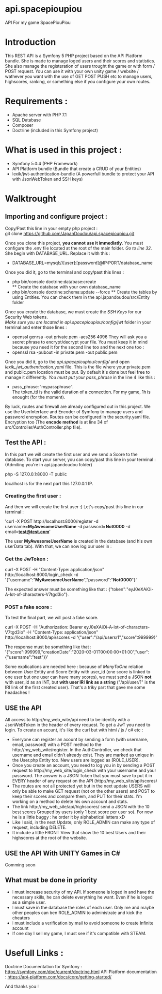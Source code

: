 # api.spacepioupiou
API For my game SpacePiouPiou

# Introduction

This REST API is a Symfony 5 PHP project based on the API Platform bundle. She is made to manage loged users and their scores and statistics.
She also manage the registeration of users trought the game or with form / POST request.
You can use it with your own unity game / website / wathever you want with the use of GET POST PUSH etc to manage users, highscores, ranking, or something else if you configure your own routes.

# Requirements :

* Apache server with PHP 7.1
* SQL Database
* Composer
* Doctrine (included in this Symfony project)

# What is used in this project :

* Symfony 5.0.4 (PHP Framework)
* API Platform bundle (Bundle that create a CRUD of your Entities)
* lexik/jwt-authentication-bundle (A powerfull bundle to protect your API with JsonWebToken and SSH keys)

# Walktrought

## Importing and configure project :
Copy/Past this line in your empty php project :  
git clone https://github.com/JapanDoudou/api.spacepioupiou.git

Once you clone this project, **you cannot use it immediatly**. You must configure the .env file located at the root of the main folder.
*Go to line 32*. She begin with DATABASE_URL. Replace it with this : 
* DATABASE_URL=mysql://[user]:[password]@IP:PORT/database_name  

Once you did it, go to the terminal and copy/past this lines :

* php bin/console doctrine:database:create  
** Create the database with your own database_name  
* php bin/console doctrine:schema:update --force 
** Create the tables by using Entities. You can check them in the api.japandoudou/src/Entity folder  

Once you create the database, we must create the *SSH Keys* for our Security Web tokens.  
*Make sure you are located in api.spacepioupiou/config/jwt* folder in your terminal and enter those lines :  

* openssl genrsa -out private.pem -aes256 4096
They will ask you a secret phrase to encrypt/decrypt your file. You must keep it in mind because you need it for the second line too and the next one too :  
* openssl rsa -pubout -in private.pem -out public.pem

Once you did it, go to the *api.spacepioupiou/config/* and open *lexik_jwt_authentication.yaml* file. This is the file where your private.pem and public.pem location must be put. By default it's done but feel free to manage it differently. *You must put your pass_phrase* in the line 4 like this : 
* pass_phrase: 'mypassphrase'.  
The token_ttl is the valid duration of a connection. For my game, 1h is enought (for the moment).

By luck, routes and firewall are already configured out in this project. We use the UserInterface and Encoder of Symfony to manage users and password encryption. Routes can be configured in the security.yaml file. Encryption too (The **encode method** is at line 34 of src/Controller/AuthController.php file).  

## Test the API :
In this part we will create the first user and we send a Score to the database.
To start your server, you can copy/past this line in your terminal :  
(Admiting you're in api.japandoudou folder)

php -S 127.0.0.1:8000 -T public

localhost is for the next part this 127.0.0.1 IP.

### Creating the first user :
And then we will create the first user :)
Let's copy/past this line in our terminal :

'curl -X POST http://localhost:8000/register -d username=**MyAwesomeUserName** -d password=**Not0000** -d email=**test@test.com**'

The user **MyAwesomeUserName** is created in the database (and his own userData tab). With that, we can now log our user in :  
### Get the JwToken :
curl -X POST -H "Content-Type: application/json" http://localhost:8000/login_check -d '{"username":"**MyAwesomeUserName**","password":"**Not0000**"}'

The expected answer must be something like that : {"token":"eyJ0eXAiOi-A-lot-of-characters-V7tgd3io"}.

### POST a fake score :
To test the final part, we will post a fake score. 

curl -X POST -H "Authorization: Bearer eyJ0eXAiOi-A-lot-of-characters-V7tgd3io" -H "Content-Type: application/json" http://localhost:8000/api/scores -d '{"user":"/api/users/1","score":999999}'

The response must be something like that : 
'{"score":999999,"creationDate":"2020-03-01T00:00:00+01:00","user":{"username":"test"}}'

Some explications are needed here : because of *ManyToOne* relation between User Entity and Score Entity with user_id (one score is linked to one user but one user can have many scores), we must send a JSON **not** with user_id as an INT, but **with user IRI link as a string** ("/api/user/1" is the IRI link of the first created user). That's a triky part that gave me some headaches !

## USE the API
  
All access to http://my_web_wite/api need to be identify with a JsonWebToken in the header of every request. To get a JwT you need to login. To create an acount, it's like the curl but with html / js / c# etc :
* Everyone can register an acount by sending a form (with username, email, password) with a POST method to the http://my_web_wite/register. In the AuthController, we check that username and email didn't already exist. They are marked as unique in the User.php Entity too. New users are logged as [ROLE_USER].
* Once you create an account, you need to log you in by sending a POST request to http://my_web_site/login_check with your username and your password. The answer is a JSON Token that you must save to put it in EVERY header of any request on the API (http://my_web_site/api/scores/
* The routes are not all protected yet but in the next update USERS will only be able to make GET request (not on the other users) and POST to keep their scores and compare them, and PUT for their stats. I'm working on a method to delete his own account and stats.
* The link http://my_web_site/api/highscores/ send a JSON with the 10 best scores Grouped by users (only 1 best score per user so). For now he is a little buggy : he order it by alphabetical letters xD
* Like I said, in the next Update, only ROLE_ADMIN can make any type of request, including DELETE.
* It include a little FRONT View that show the 10 best Users and their highscores at the root of the website.

## USE the API With UNITY Games in C#

Comming soon

## What must be done in priority

* I must increase security of my API. If someone is loged in and have the necessary skills, he can delete everything he want. Even if he is loged as a simple user.
* I must save in the database the roles of each user. Only me and maybe other peoples can ben ROLE_ADMIN to administrate and kick the cheaters
* I must include a verification by mail to avoid someone to create Infinite account
* If one day I sell my game, I must see if it's compatible with STEAM.

# Usefull Links :
Doctrine Documentation for Symfony :
https://symfony.com/doc/current/doctrine.html
API Platform documentation :
https://api-platform.com/docs/core/getting-started/

And thanks you !
